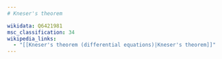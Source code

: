 ```yaml
---
# Kneser's theorem

wikidata: Q6421981
msc_classification: 34
wikipedia_links:
  - "[[Kneser's theorem (differential equations)|Kneser's theorem]]"
---
```

